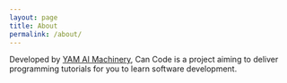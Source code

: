 ```yaml
---
layout: page
title: About
permalink: /about/
---
```


Developed by [YAM AI Machinery](https://www.yam.ai), Can Code is a project aiming to deliver programming tutorials for you to learn software development.